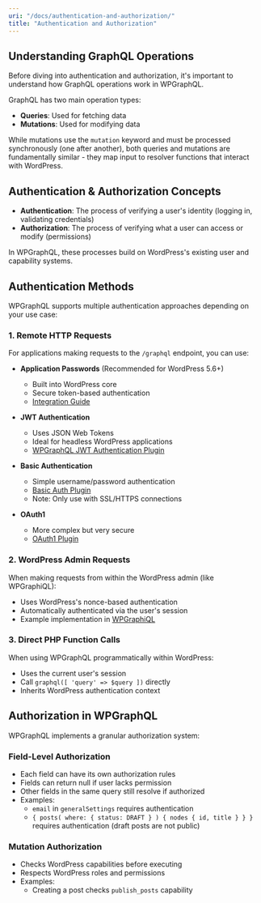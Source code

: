 ```yaml
---
uri: "/docs/authentication-and-authorization/"
title: "Authentication and Authorization"
---
```


## Understanding GraphQL Operations

Before diving into authentication and authorization, it's important to understand how GraphQL operations work in WPGraphQL.

GraphQL has two main operation types:
- **Queries**: Used for fetching data
- **Mutations**: Used for modifying data 

While mutations use the `mutation` keyword and must be processed synchronously (one after another), both queries and mutations are fundamentally similar - they map input to resolver functions that interact with WordPress.


## Authentication & Authorization Concepts

- **Authentication**: The process of verifying a user's identity (logging in, validating credentials)
- **Authorization**: The process of verifying what a user can access or modify (permissions)

In WPGraphQL, these processes build on WordPress's existing user and capability systems.

## Authentication Methods

WPGraphQL supports multiple authentication approaches depending on your use case:

### 1. Remote HTTP Requests
For applications making requests to the `/graphql` endpoint, you can use:

- **Application Passwords** (Recommended for WordPress 5.6+)
  - Built into WordPress core
  - Secure token-based authentication
  - [Integration Guide](https://make.wordpress.org/core/2020/11/05/application-passwords-integration-guide/)

- **JWT Authentication** 
  - Uses JSON Web Tokens
  - Ideal for headless WordPress applications
  - [WPGraphQL JWT Authentication Plugin](https://github.com/wp-graphql/wp-graphql-jwt-authentication)

- **Basic Authentication**
  - Simple username/password authentication
  - [Basic Auth Plugin](https://github.com/WP-API/Basic-Auth)
  - Note: Only use with SSL/HTTPS connections

- **OAuth1**
  - More complex but very secure
  - [OAuth1 Plugin](https://github.com/WP-API/OAuth1)

### 2. WordPress Admin Requests
When making requests from within the WordPress admin (like WPGraphiQL):
- Uses WordPress's nonce-based authentication
- Automatically authenticated via the user's session
- Example implementation in [WPGraphiQL](https://github.com/wp-graphql/wp-graphiql/blob/82518eafa5f383c5929111431e4a641caace3b57/assets/app/src/App.js#L58-L75)

### 3. Direct PHP Function Calls
When using WPGraphQL programmatically within WordPress:
- Uses the current user's session
- Call `graphql([ 'query' => $query ])` directly
- Inherits WordPress authentication context

## Authorization in WPGraphQL

WPGraphQL implements a granular authorization system:

### Field-Level Authorization
- Each field can have its own authorization rules
- Fields can return null if user lacks permission
- Other fields in the same query still resolve if authorized
- Examples: 
  - `email` in `generalSettings` requires authentication
  - `{ posts( where: { status: DRAFT } ) { nodes { id, title } } }` requires authentication (draft posts are not public)

### Mutation Authorization
- Checks WordPress capabilities before executing
- Respects WordPress roles and permissions
- Examples: 
  - Creating a post checks `publish_posts` capability
